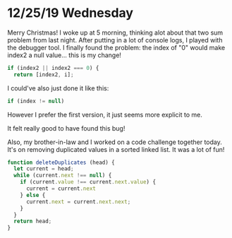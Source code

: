 # 12/25/19 Wednesday

Merry Christmas! I woke up at 5 morning, thinking alot about that two sum problem from last night. After putting in a lot of console logs, I played with the debugger tool. I finally found the problem: the index of "0" would make index2 a null value... this is my change! 

```js
if (index2 || index2 === 0) {
  return [index2, i];
```

I could've also just done it like this:

```js
if (index != null)
```

However I prefer the first version, it just seems more explicit to me. 

It felt really good to have found this bug! 

Also, my brother-in-law and I worked on a code challenge together today. It's on removing duplicated values in a sorted linked list. It was a lot of fun! 

```js
function deleteDuplicates (head) {
  let current = head;
  while (current.next !== null) {
    if (current.value !== current.next.value) {
      current = current.next
    } else {
      current.next = current.next.next;
    }
  }
  return head;
}
```